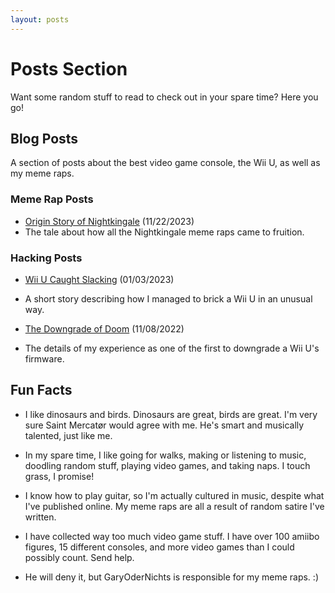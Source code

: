 ```yaml
---
layout: posts
---
```


# Posts Section

Want some random stuff to read to check out in your spare time? Here you go!

## Blog Posts

A section of posts about the best video game console, the Wii U, as well as my meme raps.

### Meme Rap Posts

* [Origin Story of Nightkingale](../posts/origin-story-of-nightkingale) (11/22/2023)
* The tale about how all the Nightkingale meme raps came to fruition.

### Hacking Posts

* [Wii U Caught Slacking](../posts/wii-u-caught-slacking) (01/03/2023)
* A short story describing how I managed to brick a Wii U in an unusual way.

* [The Downgrade of Doom](../posts/the-downgrade-of-doom) (11/08/2022)
* The details of my experience as one of the first to downgrade a Wii U's firmware.

## Fun Facts

* I like dinosaurs and birds. Dinosaurs are great, birds are great. I'm very sure Saint Mercatør would agree with me. He's smart and musically talented, just like me.

* In my spare time, I like going for walks, making or listening to music, doodling random stuff, playing video games, and taking naps. I touch grass, I promise!

* I know how to play guitar, so I'm actually cultured in music, despite what I've published online. My meme raps are all a result of random satire I've written.

* I have collected way too much video game stuff. I have over 100 amiibo figures, 15 different consoles, and more video games than I could possibly count. Send help.

* He will deny it, but GaryOderNichts is responsible for my meme raps. :)